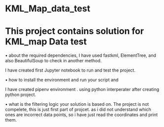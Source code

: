 # KML_Map_data_test

# This project contains solution for KML_map Data test
•	about the required dependencies, 
I have used fastkml, ElementTree, and also BeautifulSoup to check in another method.

I have created first Jupyter notebook to run and test the project.

•	how to install the environment and run your script and

I have created pipenv environment . using python interperater after creating python project. 

•	what is the filtering logic your solution is based on.
The project is not compelete, this is just first part of projcet. as i did not understand which ones are incorrect data points, so i have just read the coordinates and print them.

